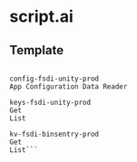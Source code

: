 # script.ai

## Template

```app-fn-importbindata-fsdi-prod

config-fsdi-unity-prod 
App Configuration Data Reader

keys-fsdi-unity-prod
Get
List

kv-fsdi-binsentry-prod 
Get
List```

